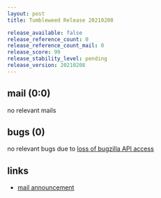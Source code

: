 ```yaml
---
layout: post
title: Tumbleweed Release 20210208

release_available: false
release_reference_count: 0
release_reference_count_mail: 0
release_score: 99
release_stability_level: pending
release_version: 20210208
---
```


## mail (0:0)

no relevant mails

## bugs (0)

<!--more-->

no relevant bugs due to [loss of bugzilla API access](https://bugzilla.opensuse.org/show_bug.cgi?id=1157722)



## links

- [mail announcement](https://github.com/boombatower/tumbleweed-review/issues/10)
